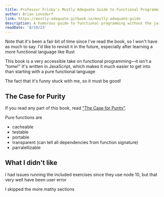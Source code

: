 ```yaml
---
title: Professor Frisby's Mostly Adequate Guide to Functional Programming
author: Brian Lonsdorf
link: https://mostly-adequate.gitbook.io/mostly-adequate-guide
description: A humorous guide to functional programming without the jargon
readDate: '8/19/23'
---
```


Note that it's been a fair bit of time since I've read the book, so I won't have as much to say. I'd like to revisit it in the future, especially after learning a more functional language like Rust

This book is a very accessible take on functional programming—it isn't a "tome!" It's written in JavaScript, which makes it much easier to get into than starting with a pure functional language

The fact that it's funny stuck with me, so it must be good!

## The Case for Purity

If you read any part of this book, read ["The Case for Purity"](https://mostly-adequate.gitbook.io/mostly-adequate-guide/ch03#the-case-for-purity).

Pure functions are

- cacheable
- testable
- portable
- transparent (can tell all dependencies from function signature)
- parralellizable

## What I didn't like

I had issues running the included exercises since they use node 10, but that very well have been user error

I skipped the more mathy sections
